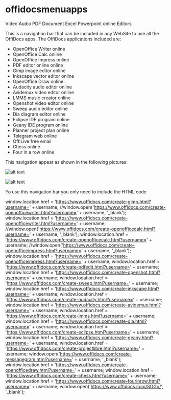 # offidocsmenuapps
Video Audio PDF Document Excel Powerpoint online Editors

This is a navigation bar that can be included in any WebSite to use all the OffiDocs apps. The OffiDocs applications included are:

* OpenOffice Writer online
* OpenOffice Calc online
* OpenOffice Impress online
* PDF editor online online
* Gimp image editor online
* Inkscape vector editor online
* OpenOffice Draw online
* Audacity audio editor online
* Avidemux video editor online
* LMMS music creator online
* Openshot video editor online
* Sweep audio editor online
* Dia diagram editor online
* Eclipse IDE program online
* Geany IDE program online
* Planner project plan online
* Telegram web online
* OffiLive free email
* Chess online
* Four in a row online

This navigation appear as shown in the following pictures:

![alt text](https://www.offidocs.com/images/navbarwithappsonly.jpg)

![alt text](https://www.offidocs.com/images/navbarwithapps.jpg)

Yo use this navigation bar you only need to include the HTML code

window.location.href = 'https://www.offidocs.com/create-gimp.html?username=' + username;
	//window.open('https://www.offidocs.com/create-openofficewriter.html?username=' + username, '_blank');
	window.location.href = 'https://www.offidocs.com/create-openofficewriter.html?username=' + username;
        //window.open('https://www.offidocs.com/create-openofficecalc.html?username=' + username, '_blank');
	window.location.href = 'https://www.offidocs.com/create-openofficecalc.html?username=' + username;
	//window.open('https://www.offidocs.com/create-openofficeimpress.html?username=' + username, '_blank');
	window.location.href = 'https://www.offidocs.com/create-openofficeimpress.html?username=' + username;
	window.location.href = 'https://www.offidocs.com/create-pdfedit.html?username=' + username;
        window.location.href = 'https://www.offidocs.com/create-openshot.html?username=' + username;
        window.location.href = 'https://www.offidocs.com/create-sweep.html?username=' + username;
        window.location.href = 'https://www.offidocs.com/create-inkscape.html?username=' + username;
        window.location.href = 'https://www.offidocs.com/create-audacity.html?username=' + username;
        window.location.href = 'https://www.offidocs.com/create-avidemux.html?username=' + username;
        window.location.href = 'https://www.offidocs.com/create-lmms.html?username=' + username;
        window.location.href = 'https://www.offidocs.com/create-dia.html?username=' + username;
        window.location.href = 'https://www.offidocs.com/create-eclipse.html?username=' + username;
        window.location.href = 'https://www.offidocs.com/create-geany.html?username=' + username;
        window.location.href = 'https://www.offidocs.com/create-projectlibre.html?username=' + username;
	window.open('https://www.offidocs.com/create-messagegram.html?username=' + username, '_blank');
        window.location.href = 'https://www.offidocs.com/create-openofficedraw.html?username=' + username;
        window.location.href = 'https://www.offidocs.com/create-chess.html?username=' + username;
        window.location.href = 'https://www.offidocs.com/create-fourinrow.html?username=' + username;
	window.open('https://www.offidocs.com/SOGo/', '_blank');
